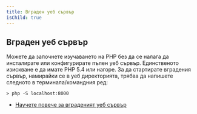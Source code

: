 ```yaml
---
title: Вграден уеб сървър
isChild: true
---
```


## Вграден уеб сървър

Можете да започнете изучаването на PHP без да се налага да инсталирате или конфигурирате пълен уеб сървър. Единственото изискване е да имате PHP 5.4 или нагоре. За да стартирате вградения сървър, намирайки се в уеб директорията, трябва да напишете следното в терминала/командния ред:

    > php -S localhost:8000

* [Научете повече за вграденият уеб сървър][cli-server]

[cli-server]: http://www.php.net/manual/en/features.commandline.webserver.php
